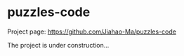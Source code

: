 # puzzles-code
Project page: https://github.com/Jiahao-Ma/puzzles-code


The project is under construction...
